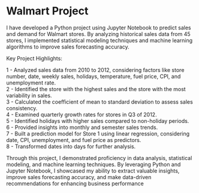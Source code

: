 # Walmart Project


I have developed a Python project using Jupyter Notebook to predict sales and demand for Walmart stores. By analyzing historical sales data from 45 stores, I implemented statistical modeling techniques and machine learning algorithms to improve sales forecasting accuracy.  <br>

Key Project Highlights:  <br>

1 - Analyzed sales data from 2010 to 2012, considering factors like store number, date, weekly sales, holidays, temperature, fuel price,       CPI, and unemployment rate.  <br>
2 - Identified the store with the highest sales and the store with the most variability in sales. <br>
3 - Calculated the coefficient of mean to standard deviation to assess sales consistency. <br>
4 - Examined quarterly growth rates for stores in Q3 of 2012. <br>
5 - Identified holidays with higher sales compared to non-holiday periods. <br>
6 - Provided insights into monthly and semester sales trends. <br>
7 - Built a prediction model for Store 1 using linear regression, considering date, CPI, unemployment, and fuel price as predictors. <br>
8 - Transformed dates into days for further analysis. <br>

Through this project, I demonstrated proficiency in data analysis, statistical modeling, and machine learning techniques. By leveraging Python and Jupyter Notebook, I showcased my ability to extract valuable insights, improve sales forecasting accuracy, and make data-driven recommendations for enhancing business performance <br>
